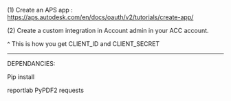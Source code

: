 (1) Create an APS app : https://aps.autodesk.com/en/docs/oauth/v2/tutorials/create-app/

(2) Create a custom integration in Account admin in your ACC account. 

^ This is how you get CLIENT_ID and CLIENT_SECRET
___________________________

DEPENDANCIES: 

Pip install 

reportlab
PyPDF2
requests
